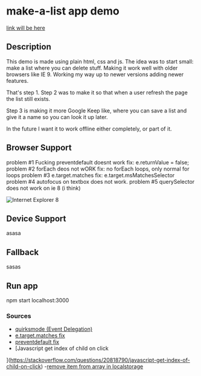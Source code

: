 # make-a-list app demo

[link will be here]()

## Description
This demo is made using plain html, css and js. The idea was to start small: make a list where you can delete stuff. Making it work well with older browsers like IE 9. Working my way up to newer versions adding newer features. 

That's step 1. Step 2 was to make it so that when a user refresh the page the list still exists.

Step 3 is making it more Google Keep like, where you can save a list and give it a name so you can look it up later.

In the future I want it to work offline either completely, or part of it.

## Browser Support
problem #1 Fucking preventdefault doesnt work fix: e.returnValue = false;
problem #2 forEach deos not wORK fix: no forEach loops, only normal for loops
problem #3 e.target.matches fix: e.target.msMatchesSelector 
problem #4 autofocus on textbox does not work.
problem #5 querySelector does not work on ie 8 (i think)    

![Internet Explorer 8](ie.png)

## Device Support
asasa

## Fallback
sasas

## Run app
npm start
localhost:3000

### Sources
- [quirksmode (Event Delegation)](http://www.quirksmode.org/js/events_order.html)
- [e.target.matches fix](http://stackoverflow.com/questions/37304037/why-my-code-dont-working-in-ie11)
- [preventdefault fix](http://stackoverflow.com/questions/4479216/does-internet-explorer-supports-e-preventdefault)
- [Javascript get index of child on click
   
](https://stackoverflow.com/questions/20818790/javascript-get-index-of-child-on-click)
-[remove item from array in localstorage](https://stackoverflow.com/questions/39725221/remove-an-item-from-an-array-inside-a-local-storage-object-with-javascripthttps://stackoverflow.com/questions/20818790/javascript-get-index-of-child-on-click)

